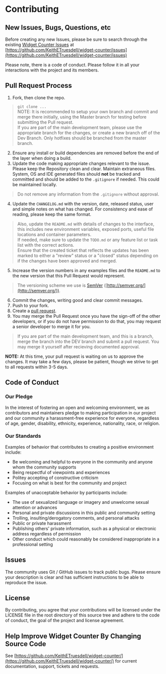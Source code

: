 # Contributing

## New Issues, Bugs, Questions, etc

Before creating any new Issues, please be sure to search through the existing [Widget Counter Issues](https://github.com/KeithETruesdell/widget-counter/issues) at [https://github.com/KeithETruesdell/widget-counter/issues](https://github.com/KeithETruesdell/widget-counter/issues)  

Please note, there is a code of conduct.  Please follow it in all your interactions with the project and its members.

## Pull Request Process

1. Fork, then clone the repo.  
> `git clone ...`  
  NOTE: It is recommended to setup your own branch and commit and merge there initially, using the Master branch for testing before submitting the Pull request.  
  If you are part of the main development team, please use the appropriate branch for the changes, or create a new branch off of the Dev Branch.  Only hotfixes should be branched from the master branch.  
2. Ensure any install or build dependencies are removed before the end of the layer when doing a build.  
3. Update the code making appropriate changes relevant to the issue.  Please keep the Repository clean and clear. Maintain extraneous files.  System, OS and IDE generated files should **not** be tracked and committed and should be added to the `.gitignore` if needed.  This could be maintained locally.  
> Do not remove any information from the `.gitignore` without approval.
4. Update the `CHANGELOG.md` with the version, date, released status, user and simple notes on what has changed.  For consistency and ease of reading, please keep the same format.  
> Also, update the `README.md` with details of changes to the interface, this includes new environment variables, exposed ports, useful file locations and container parameters.  
  If needed, make sure to update the `TODO.md` or any feature list or task list with the correct actions.  
  Ensure that the created ticket that reflects the updates has been marked to either a "review" status or a "closed" status depending on if the changes have been approved and merged.  
5. Increase the version numbers in any examples files and the `README.md` to the new version that this Pull Request would represent.  
> The versioning scheme we use is [SemVer](http://semver.org/) ([http://semver.org/](http://semver.org/)).  
6. Commit the changes, writing good and clear commit messages.  
7. Push to your fork.  
8. Create a [pull request](https://github.com/).  
9. You may merge the Pull Request once you have the sign-off of the other developers, or if you do not have permission to do that, you may request a senior developer to merge it for you.
>  If you are part of the main development team, and this is a branch, merge the branch into the DEV branch and submit a pull request.  You may merge it yourself after recieving documented approval.  

**NOTE:**  At this time, your pull request is waiting on us to approve the changes.  It may take a few days, please be patient, though we strive to get to all requests within 3-5 days.

## Code of Conduct

### Our Pledge

In the interest of fostering an open and welcoming environment, we as contributors and maintainers pledge to making participation in our project and our community a harassment-free experience for everyone, regardless of age, gender, disability, ethnicity, experience, nationality, race, or religion.

### Our Standards

Examples of behavior that contributes to creating a positive environment
include:

* Be welcoming and helpful to everyone in the community and anyone whom the community supports  
* Being respectful of viewpoints and experiences  
* Politey accepting of constructive criticism  
* Focusing on what is best for the community and project  

Examples of unacceptable behavior by participants include:

* The use of sexualized language or imagery and unwelcome sexual attention or advances  
* Personal and private discussions in this public and community setting  
* Trolling, insulting/derogatory comments, and personal attacks  
* Public or private harassment  
* Publishing others' private information, such as a physical or electronic address regardless of permission  
* Other conduct which could reasonably be considered inappropriate in a professional setting  

## Issues

The community uses Git / GitHub issues to track public bugs. Please ensure your description is clear and has sufficient instructions to be able to reproduce the issue.

## License

By contributing, you agree that your contributions will be licensed under the LICENSE file in the root directory of this source tree and adhere to the code of conduct, the goal of the project and license agreement.

## Help Improve Widget Counter By Changing Source Code

See [https://github.com/KeithETruesdell/widget-counter/](https://github.com/KeithETruesdell/widget-counter/) for current documentation, support, tickets and requests.
